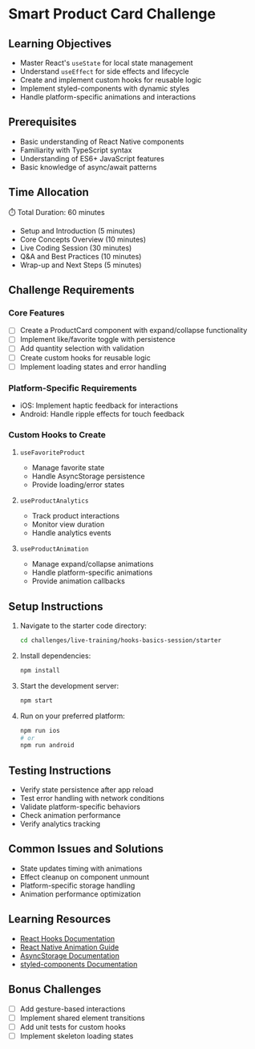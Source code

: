 # Smart Product Card Challenge

## Learning Objectives
- Master React's `useState` for local state management
- Understand `useEffect` for side effects and lifecycle
- Create and implement custom hooks for reusable logic
- Implement styled-components with dynamic styles
- Handle platform-specific animations and interactions

## Prerequisites
- Basic understanding of React Native components
- Familiarity with TypeScript syntax
- Understanding of ES6+ JavaScript features
- Basic knowledge of async/await patterns

## Time Allocation
⏱️ Total Duration: 60 minutes
- Setup and Introduction (5 minutes)
- Core Concepts Overview (10 minutes)
- Live Coding Session (30 minutes)
- Q&A and Best Practices (10 minutes)
- Wrap-up and Next Steps (5 minutes)

## Challenge Requirements

### Core Features
- [ ] Create a ProductCard component with expand/collapse functionality
- [ ] Implement like/favorite toggle with persistence
- [ ] Add quantity selection with validation
- [ ] Create custom hooks for reusable logic
- [ ] Implement loading states and error handling

### Platform-Specific Requirements
- iOS: Implement haptic feedback for interactions
- Android: Handle ripple effects for touch feedback

### Custom Hooks to Create
1. `useFavoriteProduct`
   - Manage favorite state
   - Handle AsyncStorage persistence
   - Provide loading/error states

2. `useProductAnalytics`
   - Track product interactions
   - Monitor view duration
   - Handle analytics events

3. `useProductAnimation`
   - Manage expand/collapse animations
   - Handle platform-specific animations
   - Provide animation callbacks

## Setup Instructions
1. Navigate to the starter code directory:
   ```bash
   cd challenges/live-training/hooks-basics-session/starter
   ```

2. Install dependencies:
   ```bash
   npm install
   ```

3. Start the development server:
   ```bash
   npm start
   ```

4. Run on your preferred platform:
   ```bash
   npm run ios
   # or
   npm run android
   ```

## Testing Instructions
- Verify state persistence after app reload
- Test error handling with network conditions
- Validate platform-specific behaviors
- Check animation performance
- Verify analytics tracking

## Common Issues and Solutions
- State updates timing with animations
- Effect cleanup on component unmount
- Platform-specific storage handling
- Animation performance optimization

## Learning Resources
- [React Hooks Documentation](https://reactjs.org/docs/hooks-intro.html)
- [React Native Animation Guide](https://reactnative.dev/docs/animations)
- [AsyncStorage Documentation](https://react-native-async-storage.github.io/async-storage/)
- [styled-components Documentation](https://styled-components.com/docs)

## Bonus Challenges
- [ ] Add gesture-based interactions
- [ ] Implement shared element transitions
- [ ] Add unit tests for custom hooks
- [ ] Implement skeleton loading states 